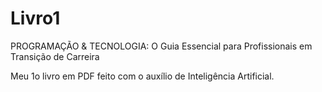 # Livro1
PROGRAMAÇÃO &amp; TECNOLOGIA: O Guia Essencial para Profissionais em Transição de Carreira

Meu 1o livro em PDF feito com o auxílio de Inteligência Artificial.
